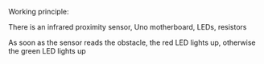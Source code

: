 Working principle:

There is an infrared proximity sensor, Uno motherboard, LEDs, resistors

As soon as the sensor reads the obstacle, the red LED lights up, otherwise the green LED lights up